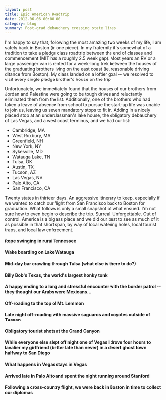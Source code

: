 ```yaml
---
layout: post
title: Epic American Roadtrip
date: 2012-06-06 00:00:00
category: blog
summary: Post-grad debauchery crossing state lines
---
```


<div class="section">
    <div class="text container">
        <p>I'm happy to say that, following the most amazing two weeks of my life, I am safely back in Boston (in one piece). In my fraternity it's somewhat of a tradition to take a pledge class roadtrip between the end of classes and commencement (MIT has a roughly 2.5 week gap). Most years an RV or a large passenger van is rented for a week-long trek between the houses of the graduating brothers living on the east coast (ie. reasonable driving ditance from Boston). My class landed on a loftier goal -- we resolved to visit every single pledge brother's house on the trip.</p>
        <p>Unfortunately, we immediately found that the houses of our brothers from Jordan and Palestine were going to be tough drives and reluctantly eliminated them from the list. Additionally, one of the brothers who had taken a leave of absence from school to pursue the start-up life was unable to join us, leaving us seven mandatory stops to fit in. Adding in a nicely placed stop at an underclassman's lake house, the obligatory debauchery of Las Vegas, and a west coast terminus, and we had our list:</p>
        <ul>
            <li>Cambridge, MA</li>
            <li>West Roxbury, MA</li>
            <li>Greenfield, NH</li>
            <li>New York, NY</li>
            <li>Sykesville, MD</li>
            <li>Watauga Lake, TN</li>
            <li>Tulsa, OK</li>
            <li>Austin, TX</li>
            <li>Tucson, AZ</li>
            <li>Las Vegas, NV</li>
            <li>Palo Alto, CA</li>
            <li>San Francisco, CA</li>
        </ul>
        <p>Twenty states in thirteen days. An aggressive itinerary to keep, especially if we wanted to catch our flight from San Francisco back to Boston for graduation. What follows is only a small snapshot of what ensued. I'm not sure how to even begin to describe the trip. Surreal. Unforgettable. Out of control. America is a big ass place and we did our best to see as much of it as possible in that short span, by way of local watering holes, local tourist traps, and local law enforcement.</p>
    </div>
</div>

<div class="pic section" style="background-image:url('/assets/2012-06-06-roadtrip/01.jpg');background-position:left center;">
</div>

<div class="section">
    <div class="text container">
        <h4>Rope swinging in rural Tennessee</h4>
    </div>
</div>

<div class="pic section" style="background-image:url('/assets/2012-06-06-roadtrip/02.jpg');background-position:right center;">
</div>

<div class="section">
    <div class="text container">
        <h4>Wake boarding on Lake Watauga</h4>
    </div>
</div>

<div class="pic section" style="background-image:url('/assets/2012-06-06-roadtrip/03.jpg');">
</div>

<div class="section">
    <div class="text container">
        <h4>Mid-day bar crawling through Tulsa (what else is there to do?)</h4>
    </div>
</div>

<div class="pic section" style="background-image:url('/assets/2012-06-06-roadtrip/04.jpg');background-position:left center;">
</div>

<div class="section">
    <div class="text container">
        <h4>Billy Bob's Texas, the world's largest honky tonk</h4>
    </div>
</div>

<div class="pic section" style="background-image:url('/assets/2012-06-06-roadtrip/05.jpg');background-position:left center;">
</div>

<div class="section">
    <div class="text container">
        <h4>A happy ending to a long and stressful encounter with the border patrol -- they thought our Arabs were Mexicans...</h4>
    </div>
</div>

<div class="pic section" style="background-image:url('/assets/2012-06-06-roadtrip/06.jpg');background-position:left center;">
</div>

<div class="section">
    <div class="text container">
        <h4>Off-roading to the top of Mt. Lemmon</h4>
    </div>
</div>

<div class="pic section" style="background-image:url('/assets/2012-06-06-roadtrip/07.jpg');">
</div>

<div class="section">
    <div class="text container">
        <h4>Late night off-roading with massive saguaros and coyotes outside of Tucson</h4>
    </div>
</div>

<div class="pic section" style="background-image:url('/assets/2012-06-06-roadtrip/08.jpg');">
</div>

<div class="section">
    <div class="text container">
        <h4>Obligatory tourist shots at the Grand Canyon</h4>
    </div>
</div>

<div class="pic section" style="background-image:url('/assets/2012-06-06-roadtrip/09.jpg');">
</div>

<div class="section">
    <div class="text container">
        <h4>While everyone else slept off night one of Vegas I drove four hours to lavalier my girlfriend (better late than never) in a desert ghost town halfway to San Diego</h4>
    </div>
</div>

<div class="pic section" style="background-image:url('/assets/2012-06-06-roadtrip/10.jpg');">
</div>

<div class="section">
    <div class="text container">
        <h4>What happens in Vegas stays in Vegas</h4>
    </div>
</div>

<div class="pic section" style="background-image:url('/assets/2012-06-06-roadtrip/11.jpg');">
</div>

<div class="section">
    <div class="text container">
        <h4>Arrived late in Palo Alto and spent the night running around Stanford</h4>
    </div>
</div>

<div class="pic section" style="background-image:url('/assets/2012-06-06-roadtrip/12.jpg');">
</div>

<div class="section">
    <div class="text container">
        <h4>Following a cross-country flight, we were back in Boston in time to collect our diplomas</h4>
    </div>
</div>